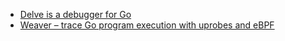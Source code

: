 - [Delve is a debugger for Go](https://github.com/go-delve/delve)
- [Weaver – trace Go program execution with uprobes and eBPF](https://github.com/grantseltzer/weaver)